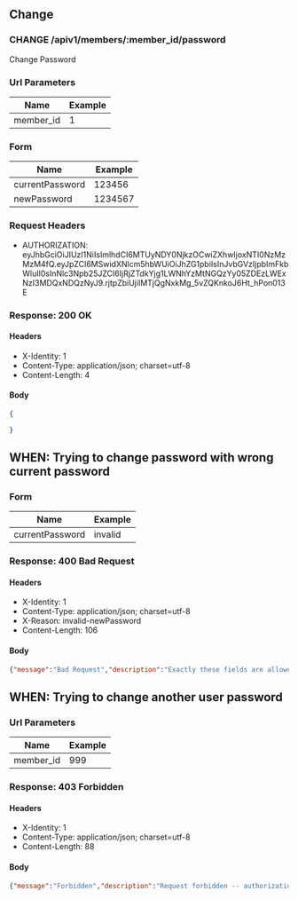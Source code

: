 ## Change

### CHANGE /apiv1/members/:member_id/password

Change Password

### Url Parameters

Name | Example
--- | ---
member_id | 1

### Form

Name | Example
--- | ---
currentPassword | 123456
newPassword | 1234567

### Request Headers

* AUTHORIZATION: eyJhbGciOiJIUzI1NiIsImlhdCI6MTUyNDY0NjkzOCwiZXhwIjoxNTI0NzMzMzM4fQ.eyJpZCI6MSwidXNlcm5hbWUiOiJhZG1pbiIsInJvbGVzIjpbImFkbWluIl0sInNlc3Npb25JZCI6IjRjZTdkYjg1LWNhYzMtNGQzYy05ZDEzLWExNzI3MDQxNDQzNyJ9.rjtpZbiUjiIMTjQgNxkMg_5vZQKnkoJ6Ht_hPon013E

### Response: 200 OK

#### Headers

* X-Identity: 1
* Content-Type: application/json; charset=utf-8
* Content-Length: 4

#### Body

```json
{

}
```

## WHEN: Trying to change password with wrong current password

### Form

Name | Example
--- | ---
currentPassword | invalid

### Response: 400 Bad Request

#### Headers

* X-Identity: 1
* Content-Type: application/json; charset=utf-8
* X-Reason: invalid-newPassword
* Content-Length: 106

#### Body

```json
{"message":"Bad Request","description":"Exactly these fields are allowed: [currentPassword, newPassword]"}
```

## WHEN: Trying to change another user password

### Url Parameters

Name | Example
--- | ---
member_id | 999

### Response: 403 Forbidden

#### Headers

* X-Identity: 1
* Content-Type: application/json; charset=utf-8
* Content-Length: 88

#### Body

```json
{"message":"Forbidden","description":"Request forbidden -- authorization will not help"}
```

